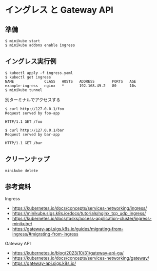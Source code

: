 # イングレス と Gateway API

## 準備

```
$ minikube start
$ minikube addons enable ingress
```

## イングレス実行例
```
$ kubectl apply -f ingress.yaml 
$ kubectl get ingress
NAME              CLASS   HOSTS   ADDRESS        PORTS   AGE
example-ingress   nginx   *       192.168.49.2   80      10s
$ minikube tunnel
```


別ターミナルでアクセスする
```
$ curl http://127.0.0.1/foo
Request served by foo-app

HTTP/1.1 GET /foo
```

```
$ curl http://127.0.0.1/bar
Request served by bar-app

HTTP/1.1 GET /bar
```



## クリーンナップ
```
minikube delete
```


## 参考資料
Ingress
- https://kubernetes.io/docs/concepts/services-networking/ingress/
- https://minikube.sigs.k8s.io/docs/tutorials/nginx_tcp_udp_ingress/
- https://kubernetes.io/docs/tasks/access-application-cluster/ingress-minikube/
- https://gateway-api.sigs.k8s.io/guides/migrating-from-ingress/#migrating-from-ingress

Gateway API
- https://kubernetes.io/blog/2023/10/31/gateway-api-ga/
- https://kubernetes.io/docs/concepts/services-networking/gateway/
- https://gateway-api.sigs.k8s.io/
